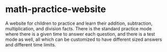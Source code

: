 # math-practice-website

A website for children to practice and learn their addition, subtraction,
multiplication, and division facts. There is the standard practice mode
where there is a given time to answer each question, and there is a test
mode as well, all which can be customized to have different sized answers
and different time limits.

